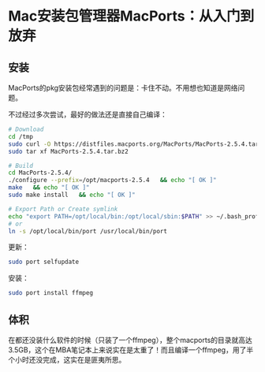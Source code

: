 # Mac安装包管理器MacPorts：从入门到放弃

## 安装

MacPorts的pkg安装包经常遇到的问题是：卡住不动。不用想也知道是网络问题。

不过经过多次尝试，最好的做法还是直接自己编译：

```sh
# Download
cd /tmp
sudo curl -O https://distfiles.macports.org/MacPorts/MacPorts-2.5.4.tar.bz2
sudo tar xf MacPorts-2.5.4.tar.bz2

# Build
cd MacPorts-2.5.4/
./configure --prefix=/opt/macports-2.5.4   && echo "[ OK ]"
make   && echo "[ OK ]"
sudo make install   && echo "[ OK ]"

# Export Path or Create symlink
echo "export PATH=/opt/local/bin:/opt/local/sbin:$PATH" >> ~/.bash_profile
# or
ln -s /opt/local/bin/port /usr/local/bin/port
```


更新：
```sh
sudo port selfupdate
```

安装：
```sh
sudo port install ffmpeg
```



## 体积

在都还没装什么软件的时候（只装了一个ffmpeg），整个macports的目录就高达3.5GB，这个在MBA笔记本上来说实在是太重了！而且编译一个ffmpeg，用了半个小时还没完成，这实在是匪夷所思。